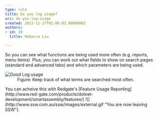 ```yaml
---
type: rule
title: Do you log usage?
uri: do-you-log-usage
created: 2012-11-27T02:06:03.0000000Z
authors:
- id: 20
  title: Rebecca Liu

---
```


 
So you can see what functions are being used more often (e.g. reports, menu items)
   ​
Plus, you can work out what fields to show on search pages (standard and advanced tabs) and which parameters are being used.
<dl class="image"><dt><img alt="Good Log usage" src="http&#58;//www.ssw.com.au/ssw/Standards/Rules/Images/GoodLogUsage.png"></dt>
<dd>Figure&#58; Keep track of what terms are searched most often.</dd></dl>
You can acheive this with Redgate's [Feature Usage Reporting](http&#58;//www.red-gate.com/products/dotnet-development/smartassembly/features/) ![](http&#58;//www.ssw.com.au/ssw/images/external.gif "You are now leaving SSW").

